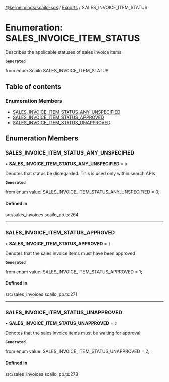 [@kernelminds/scailo-sdk](../README.md) / [Exports](../modules.md) / SALES\_INVOICE\_ITEM\_STATUS

# Enumeration: SALES\_INVOICE\_ITEM\_STATUS

Describes the applicable statuses of sales invoice items

**`Generated`**

from enum Scailo.SALES_INVOICE_ITEM_STATUS

## Table of contents

### Enumeration Members

- [SALES\_INVOICE\_ITEM\_STATUS\_ANY\_UNSPECIFIED](SALES_INVOICE_ITEM_STATUS.md#sales_invoice_item_status_any_unspecified)
- [SALES\_INVOICE\_ITEM\_STATUS\_APPROVED](SALES_INVOICE_ITEM_STATUS.md#sales_invoice_item_status_approved)
- [SALES\_INVOICE\_ITEM\_STATUS\_UNAPPROVED](SALES_INVOICE_ITEM_STATUS.md#sales_invoice_item_status_unapproved)

## Enumeration Members

### SALES\_INVOICE\_ITEM\_STATUS\_ANY\_UNSPECIFIED

• **SALES\_INVOICE\_ITEM\_STATUS\_ANY\_UNSPECIFIED** = ``0``

Denotes that status be disregarded. This is used only within search APIs

**`Generated`**

from enum value: SALES_INVOICE_ITEM_STATUS_ANY_UNSPECIFIED = 0;

#### Defined in

src/sales_invoices.scailo_pb.ts:264

___

### SALES\_INVOICE\_ITEM\_STATUS\_APPROVED

• **SALES\_INVOICE\_ITEM\_STATUS\_APPROVED** = ``1``

Denotes that the sales invoice items must have been approved

**`Generated`**

from enum value: SALES_INVOICE_ITEM_STATUS_APPROVED = 1;

#### Defined in

src/sales_invoices.scailo_pb.ts:271

___

### SALES\_INVOICE\_ITEM\_STATUS\_UNAPPROVED

• **SALES\_INVOICE\_ITEM\_STATUS\_UNAPPROVED** = ``2``

Denotes that the sales invoice items must be waiting for approval

**`Generated`**

from enum value: SALES_INVOICE_ITEM_STATUS_UNAPPROVED = 2;

#### Defined in

src/sales_invoices.scailo_pb.ts:278
